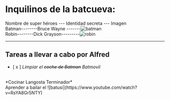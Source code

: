 # Inquilinos de la batcueva:

Nombre de super héroes --- Identidad secreta --- Imagen
<br>
Batman--------Bruce Wayne -------![batman](https://upload.wikimedia.org/wikipedia/commons/thumb/b/b0/The_Dark_Knight_Batman.jpg/1200px-The_Dark_Knight_Batman.jpg)
<br>
Robin--------Dick Grayson---------![robin](https://upload.wikimedia.org/wikipedia/commons/thumb/c/c1/Long_Beach_Comic_%26_Horror_Con_2011_-_Robin_%286301708220%29.jpg/800px-Long_Beach_Comic_%26_Horror_Con_2011_-_Robin_%286301708220%29.jpg)

***
## Tareas a llevar a cabo por Alfred
- [ x ] *Limpiar el ~~coche de Batman~~ Batmovil*
 <br>
*Cocinar Langosta Terminador*
<br>
Aprender a bailar el ![batusi](https://www.youtube.com/watch?v=RsYA8Gr5NTY)
